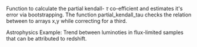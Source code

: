 Function to calculate the partial kendall- $\tau$ co-efficient and estimates it's error via bootstrapping. 
The function partial_kendall_tau checks the relation between to arrays x,y while correcting for a third.

Astrophysics Example: Trend between luminoties in flux-limited samples that can be attributed to redshift.
